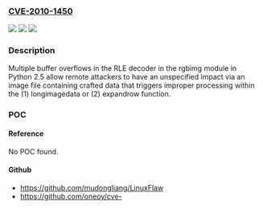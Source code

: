 ### [CVE-2010-1450](https://cve.mitre.org/cgi-bin/cvename.cgi?name=CVE-2010-1450)
![](https://img.shields.io/static/v1?label=Product&message=n%2Fa&color=blue)
![](https://img.shields.io/static/v1?label=Version&message=n%2Fa&color=blue)
![](https://img.shields.io/static/v1?label=Vulnerability&message=n%2Fa&color=brighgreen)

### Description

Multiple buffer overflows in the RLE decoder in the rgbimg module in Python 2.5 allow remote attackers to have an unspecified impact via an image file containing crafted data that triggers improper processing within the (1) longimagedata or (2) expandrow function.

### POC

#### Reference
No POC found.

#### Github
- https://github.com/mudongliang/LinuxFlaw
- https://github.com/oneoy/cve-

